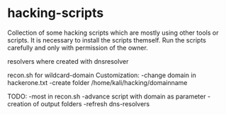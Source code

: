 # hacking-scripts

Collection of some hacking scripts which are mostly using other tools or scripts. It is necessary to install the scripts themself.
Run the scripts carefully and only with permission of the owner.

resolvers where created with dnsresolver

recon.sh for wildcard-domain
Customization:
-change domain in hackerone.txt
-create folder /home/kali/hacking/domainname

TODO:
-most in recon.sh
-advance script with domain as parameter
-creation of output folders
-refresh dns-resolvers

